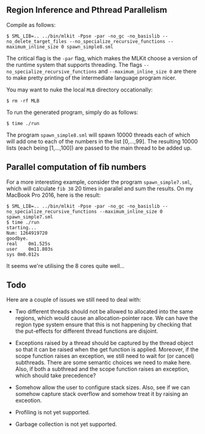 ## Region Inference and Pthread Parallelism

Compile as follows:

    $ SML_LIB=.. ../bin/mlkit -Ppse -par -no_gc -no_basislib --no_delete_target_files --no_specialize_recursive_functions --maximum_inline_size 0 spawn_simple8.sml

The critical flag is the `-par` flag, which makes the MLKit choose a
version of the runtime system that supports threading.  The flags
`--no_specialize_recursive_functions` and `--maximum_inline_size 0`
are there to make pretty printing of the intermediate language program
nicer.

You may want to nuke the local `MLB` directory occationally:

    $ rm -rf MLB

To run the generated program, simply do as follows:

    $ time ./run

The program `spawn_simple8.sml` will spawn 10000 threads each of which
will add one to each of the numbers in the list [0,...,99]. The
resulting 10000 lists (each being [1,...,100]) are passed to the main
thread to be added up.

## Parallel computation of fib numbers

For a more interesting example, consider the program
`spawn_simple7.sml`, which will calculate `fib 38` 20 times in
parallel and sum the results. On my MacBook Pro 2016, here is the result:

    $ SML_LIB=.. ../bin/mlkit -Ppse -par -no_gc -no_basislib --no_specialize_recursive_functions --maximum_inline_size 0 spawn_simple7.sml
    $ time ./run
    starting...
    Num: 1264919720
    goodbye.
    real	0m1.525s
    user	0m11.803s
    sys	0m0.012s

It seems we're utilising the 8 cores quite well...

## Todo

Here are a couple of issues we still need to deal with:

- Two different threads should not be allowed to allocated into the
  same regions, which would cause an allocation-pointer race. We can
  have the region type system ensure that this is not happening by
  checking that the put-effects for different thread functions are
  disjoint.

- Exceptions raised by a thread should be captured by the thread
  object so that it can be raised when the get function is
  applied. Moreover, if the scope function raises an exception, we
  still need to wait for (or cancel) subthreads. There are some
  semantic choices we need to make here. Also, if both a subthread and
  the scope function raises an exception, which should take
  precedence?

- Somehow allow the user to configure stack sizes. Also, see if we can
  somehow capture stack overflow and somehow treat it by raising an
  exceotion.

- Profiling is not yet supported.

- Garbage collection is not yet supported.
